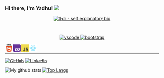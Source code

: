 
### Hi there, I'm Yadhu!   <img src="https://raw.githubusercontent.com/iampavangandhi/iampavangandhi/master/gifs/Hi.gif" width="30px">

<p align="center">
<a href="https://github.com/yadhu98"><img src="https://img.shields.io/badge/tl;dr%20--%20self%20explanatory%20bio-black.svg?logo=linux" alt="tl;dr - self explanatory bio"></a>
</p><br>

  <p align="center">
<a href="https://github.com/yadhu98/terminal">
<img src="https://img.shields.io/badge/vscode-blue.svg?style=for-the-badge&logo=visual-studio-code" alt="vscode">
 <img src="https://img.shields.io/badge/bootstrap-%238511FA.svg?style=for-the-badge&logo=bootstrap&logoColor=white" alt="bootstrap"/>
</a>
<br>
  
</p>
<p align="center">
  <img align="left" alt="HTML5" width="26px" src="https://raw.githubusercontent.com/github/explore/80688e429a7d4ef2fca1e82350fe8e3517d3494d/topics/html/html.png" />
<img align="left" alt="CSS3" width="26px" src="https://raw.githubusercontent.com/github/explore/80688e429a7d4ef2fca1e82350fe8e3517d3494d/topics/css/css.png" />
<img align="left" alt="JavaScript" width="26px" src="https://raw.githubusercontent.com/github/explore/80688e429a7d4ef2fca1e82350fe8e3517d3494d/topics/javascript/javascript.png" />
<img align="left" alt="JavaScript" width="26px" src="https://raw.githubusercontent.com/github/explore/80688e429a7d4ef2fca1e82350fe8e3517d3494d/topics/react/react.png" />


 
  </p>
  <br>
<hr>

<a href="https://github.com/yadhu98"><img src="https://img.shields.io/github/followers/yadhu98" alt="GitHub"></a>
     <a href="https://www.linkedin.com/in/yadhu-krishnan-546751160"><img src="https://img.shields.io/badge/LinkedIn--_.svg?style=social&logo=linkedin" alt="LinkedIn"></a>


![My github stats](https://github-readme-stats.vercel.app/api?username=yadhu98&show_icons=true&theme=tokyonight&count_private=true&include_all_commits=true)
[![Top Langs](https://github-readme-stats.vercel.app/api/top-langs/?username=yadhu98&layout=compact&theme=tokyonight)](https://github.com/yadhu98)
